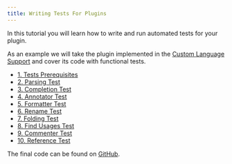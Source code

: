 ```yaml
---
title: Writing Tests For Plugins
---
```



In this tutorial you will learn how to write and run automated tests for your plugin.

As an example we will take the plugin implemented in the [Custom Language Support](/tutorials/custom_language_support_tutorial.md) and cover its code with functional tests.

*  [1. Tests Prerequisites](writing_tests_for_plugins/tests_prerequisites.html)
*  [2. Parsing Test](writing_tests_for_plugins/parsing_test.html)
*  [3. Completion Test](writing_tests_for_plugins/completion_test.html)
*  [4. Annotator Test](writing_tests_for_plugins/annotator_test.html)
*  [5. Formatter Test](writing_tests_for_plugins/formatter_test.html)
*  [6. Rename Test](writing_tests_for_plugins/rename_test.html)
*  [7. Folding Test](writing_tests_for_plugins/folding_test.html)
*  [8. Find Usages Test](writing_tests_for_plugins/find_usages_test.html)
*  [9. Commenter Test](writing_tests_for_plugins/commenter_test.html)
*  [10. Reference Test](writing_tests_for_plugins/reference_test.html)

The final code can be found on [GitHub](https://github.com/cheptsov/SimplePlugin).
